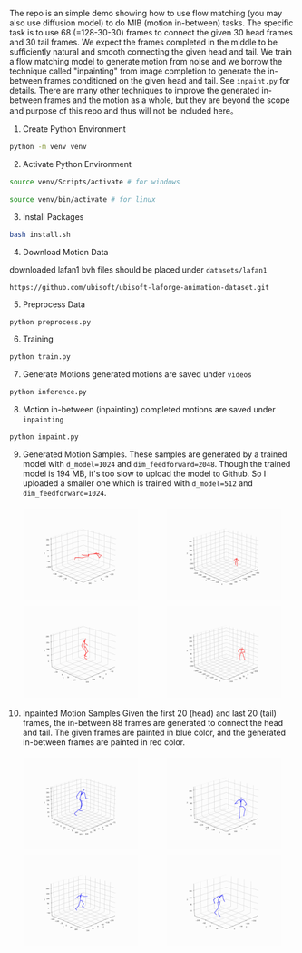 The repo is an simple demo showing how to use flow matching (you may also use diffusion model) 
to do MIB (motion in-between) tasks. The specific task is to use 68 (=128-30-30) frames to 
connect the given 30 head frames and 30 tail frames. We expect the frames completed in the 
middle to be sufficiently natural and smooth connecting the given head and tail. We train a 
flow matching model to generate motion from noise and we borrow the technique called 
"inpainting" from image completion to generate the in-between frames conditioned on the 
given head and tail. See `inpaint.py` for details. There are many other techniques to improve 
the generated in-between frames and the motion as a whole, but they are beyond the scope and 
purpose of this repo and thus will not be included here。 

1. Create Python Environment

```bash
python -m venv venv
```

2. Activate Python Environment

```bash
source venv/Scripts/activate # for windows
```

```bash
source venv/bin/activate # for linux
```

3. Install Packages

```bash
bash install.sh
```

4. Download Motion Data

downloaded lafan1 bvh files should be placed under `datasets/lafan1`

```
https://github.com/ubisoft/ubisoft-laforge-animation-dataset.git
```

5. Preprocess Data

```bash
python preprocess.py
```

6. Training

```bash
python train.py
```

7. Generate Motions
generated motions are saved under `videos`

```bash
python inference.py
```

8. Motion in-between (inpainting)
completed motions are saved under `inpainting`

```bash
python inpaint.py
```

9. Generated Motion Samples.
These samples are generated by a trained model with `d_model=1024` and `dim_feedforward=2048`. 
Though the trained model is 194 MB, it's too slow to upload the model to Github. So I uploaded 
a smaller one which is trained with `d_model=512` and `dim_feedforward=1024`. 

<div style="display: flex; flex-wrap: wrap; justify-content: space-around; align-items: flex-start;">
  <img src="videos/1.gif" alt="Description for GIF 1" style="width: 40%; margin: 1%;">
  <img src="videos/2.gif" alt="Description for GIF 2" style="width: 40%; margin: 1%;">
  <img src="videos/3.gif" alt="Description for GIF 3" style="width: 40%; margin: 1%;">
  <img src="videos/4.gif" alt="Description for GIF 4" style="width: 40%; margin: 1%;">
</div>

10. Inpainted Motion Samples
Given the first 20 (head) and last 20 (tail) frames, the in-between 88 frames are generated 
to connect the head and tail. The given frames are painted in blue color, and the generated 
in-between frames are painted in red color.

<div style="display: flex; flex-wrap: wrap; justify-content: space-around; align-items: flex-start;">
  <img src="inpainting/inpainting_1.gif" alt="Inpainting process 1" style="width: 40%; margin: 1%;">
  <img src="inpainting/inpainting_2.gif" alt="Inpainting process 2" style="width: 40%; margin: 1%;">
  <img src="inpainting/inpainting_3.gif" alt="Inpainting process 3" style="width: 40%; margin: 1%;">
  <img src="inpainting/inpainting_4.gif" alt="Inpainting process 4" style="width: 40%; margin: 1%;">
</div>
